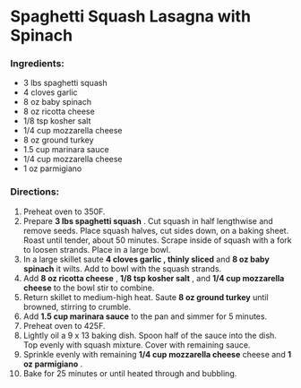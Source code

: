# Spaghetti Squash Lasagna with Spinach 

### Ingredients: 
* 3 lbs spaghetti squash
* 4 cloves garlic
* 8 oz baby spinach
* 8 oz ricotta cheese
* 1/8 tsp kosher salt
* 1/4 cup mozzarella cheese
* 8 oz ground turkey
* 1.5 cup marinara sauce
* 1/4 cup mozzarella cheese
* 1 oz parmigiano

### Directions: 
1. Preheat oven to 350F. 
2. Prepare **3 lbs spaghetti squash** . Cut squash in half lengthwise and remove seeds. Place squash halves, cut sides down, on a baking sheet. Roast until tender, about 50 minutes. Scrape inside of squash with a fork to loosen strands. Place in a large bowl. 
3. In a large skillet saute **4 cloves garlic , thinly sliced** and **8 oz baby spinach** it wilts. Add to bowl with the squash strands. 
4. Add **8 oz ricotta cheese** , **1/8 tsp kosher salt** , and **1/4 cup mozzarella cheese** to the bowl stir to combine. 
5. Return skillet to medium-high heat. Saute **8 oz ground turkey** until browned, stirring to crumble. 
6. Add **1.5 cup marinara sauce** to the pan and simmer for 5 minutes. 
7. Preheat oven to 425F. 
8. Lightly oil a 9 x 13 baking dish. Spoon half of the sauce into the dish. Top evenly with squash mixture. Cover with remaining sauce. 
9. Sprinkle evenly with remaining **1/4 cup mozzarella cheese** cheese and **1 oz parmigiano** . 
10. Bake for 25 minutes or until heated through and bubbling. 
